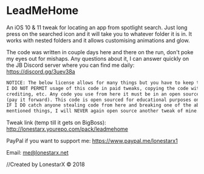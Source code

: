 # LeadMeHome

An iOS 10 & 11 tweak for locating an app from spotlight search. Just long press on the searched icon and it will take you to whatever folder it is in.
It works with nested folders and it allows customising animations and glow.

The code was written in couple days here and there on the run, don't poke my eyes out for mishaps.
Any questions about it, I can answer quickly on the JB Discord server where you can find me daily: https://discord.gg/3uev38a

```diff
NOTICE: The below license allows for many things but you have to keep this in mind,
I DO NOT PERMIT usage of this code in paid tweaks, copying the code without
crediting, etc. Any code you use from here it must be in an open sourced tweak
(pay it forward). This code is open sourced for educational purposes only.
IF I DO catch anyone stealing code from here and breaking one of the above
mentioned things, I will NEVER again open source another tweak of mine.
```

Tweak link (temp till it gets on BigBoss): http://lonestarx.yourepo.com/pack/leadmehome

PayPal if you want to support me: https://www.paypal.me/lonestarx1

Email: me@lonestarx.net

//Created by LonestarX © 2018
